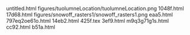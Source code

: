 untitled.html
figures/tuolumneLocation/tuolumneLocation.png
1048f.html
17d68.html
figures/snowoff_rasters1/snowoff_rasters1.png
eaa5.html
797eq2oe61o.html
14eb2.html
425f.tex
3ef9.html
m9q3g71g1s.html
cc92.html
b51a.html